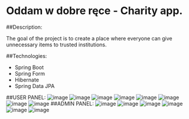 # Oddam w dobre ręce - Charity app.
##Description:


The goal of the project is to create a place where everyone can give unnecessary items to trusted institutions.

##Technologies:
<ul>
<li>Spring Boot</li>
<li>Spring Form</li>
<li>Hibernate</li>
<li>Spring Data JPA</li>

</ul>

##USER PANEL:
![image](https://user-images.githubusercontent.com/45847111/73548743-93b69180-4441-11ea-8020-51dabbd9e51f.png)
![image](https://user-images.githubusercontent.com/45847111/73548824-b2b52380-4441-11ea-8374-7849bc0e6037.png)
![image](https://user-images.githubusercontent.com/45847111/73548832-b779d780-4441-11ea-95b2-cc3b67b82dad.png)
![image](https://user-images.githubusercontent.com/45847111/73548876-d37d7900-4441-11ea-87a6-b2a74291bc0f.png)
![image](https://user-images.githubusercontent.com/45847111/73548895-dd9f7780-4441-11ea-9c52-194a01b72d26.png)
![image](https://user-images.githubusercontent.com/45847111/73548922-e8f2a300-4441-11ea-9376-0c0aafbf0cfc.png)
![image](https://user-images.githubusercontent.com/45847111/73549167-5c94b000-4442-11ea-897e-8a14126d0c8d.png)
![image](https://user-images.githubusercontent.com/45847111/73549222-7b934200-4442-11ea-9888-4f342efc49d1.png)
##ADMIN PANEL:
![image](https://user-images.githubusercontent.com/45847111/73549430-e17fc980-4442-11ea-9841-945ecd834218.png)
![image](https://user-images.githubusercontent.com/45847111/73549467-f0ff1280-4442-11ea-8c89-c81e690b072b.png)
![image](https://user-images.githubusercontent.com/45847111/73549618-328fbd80-4443-11ea-9ba8-cc2712c19fea.png)
![image](https://user-images.githubusercontent.com/45847111/73549648-44716080-4443-11ea-90ab-2ff94675172e.png)
![image](https://user-images.githubusercontent.com/45847111/73549690-5bb04e00-4443-11ea-9e36-73b27281fef4.png)
![image](https://user-images.githubusercontent.com/45847111/73549729-6d91f100-4443-11ea-813a-b7e5b601b0b9.png)